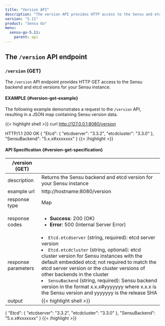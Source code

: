 ```yaml
---
title: "Version API"
description: "The version API provides HTTP access to the Sensu and etcd versions. Here’s a reference for the version API in Sensu Go, including examples for returning version information about your Sensu instance. Read on for the full reference."
version: "5.11"
product: "Sensu Go"
menu:
  sensu-go-5.11:
    parent: api
---
```


## The `/version` API endpoint

### `/version` (GET)

The `/version` API endpoint provides HTTP GET access to the Sensu backend and etcd versions for your Sensu instance.

#### EXAMPLE {#version-get-example}

The following example demonstrates a request to the `/version` API, resulting in
a JSON map containing Sensu version data.

{{< highlight shell >}}
curl http://127.0.0.1:8080/version

HTTP/1.1 200 OK
{
  "Etcd": {
    "etcdserver": "3.3.2",
    "etcdcluster": "3.3.0"
  },
  "SensuBackend": "5.x.x#xxxxxxx"
}
{{< /highlight >}}

#### API Specification {#version-get-specification}

/version (GET)      |      |
--------------------|------
description         | Returns the Sensu backend and etcd version for your Sensu instance
example url         | http://hostname:8080/version
response type       | Map
response codes      | <ul><li>**Success**: 200 (OK)</li><li>**Error**: 500 (Internal Server Error)</li></ul>
response parameters | <li>`Etcd.etcdserver` (string, required): etcd server version</li><li>`Etcd.etcdcluster` (string, optional): etcd cluster version for Sensu instances with the default embedded etcd; not required to match the etcd server version or the cluster versions of other backends in the cluster</li><li>`SensuBackend` (string, required): Sensu backend version in the format x.x.x#yyyyyyy where x.x.x is the Sensu version and yyyyyyy is the release SHA</li></ul>
output         | {{< highlight shell >}}
{
  "Etcd": {
    "etcdserver": "3.3.2",
    "etcdcluster": "3.3.0"
  },
  "SensuBackend": "5.x.x#xxxxxxx"
}
{{< /highlight >}}
